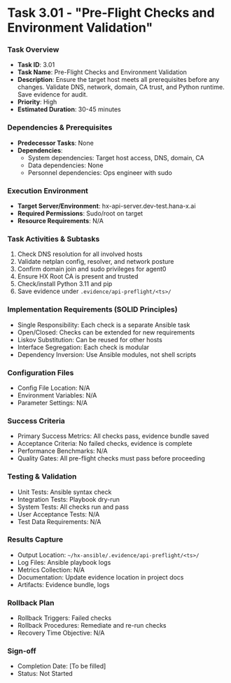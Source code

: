 # Task 3.01 - "Pre-Flight Checks and Environment Validation"

### Task Overview

- **Task ID**: 3.01
- **Task Name**: Pre-Flight Checks and Environment Validation
- **Description**: Ensure the target host meets all prerequisites before any changes. Validate DNS, network, domain, CA trust, and Python runtime. Save evidence for audit.
- **Priority**: High
- **Estimated Duration**: 30-45 minutes

### Dependencies & Prerequisites

- **Predecessor Tasks**: None
- **Dependencies**:
  - System dependencies: Target host access, DNS, domain, CA
  - Data dependencies: None
  - Personnel dependencies: Ops engineer with sudo

### Execution Environment

- **Target Server/Environment**: hx-api-server.dev-test.hana-x.ai
- **Required Permissions**: Sudo/root on target
- **Resource Requirements**: N/A

### Task Activities & Subtasks
1. Check DNS resolution for all involved hosts
2. Validate netplan config, resolver, and network posture
3. Confirm domain join and sudo privileges for agent0
4. Ensure HX Root CA is present and trusted
5. Check/install Python 3.11 and pip
6. Save evidence under `.evidence/api-preflight/<ts>/`

### Implementation Requirements (SOLID Principles)
- Single Responsibility: Each check is a separate Ansible task
- Open/Closed: Checks can be extended for new requirements
- Liskov Substitution: Can be reused for other hosts
- Interface Segregation: Each check is modular
- Dependency Inversion: Use Ansible modules, not shell scripts

### Configuration Files
- Config File Location: N/A
- Environment Variables: N/A
- Parameter Settings: N/A

### Success Criteria
- Primary Success Metrics: All checks pass, evidence bundle saved
- Acceptance Criteria: No failed checks, evidence is complete
- Performance Benchmarks: N/A
- Quality Gates: All pre-flight checks must pass before proceeding

### Testing & Validation
- Unit Tests: Ansible syntax check
- Integration Tests: Playbook dry-run
- System Tests: All checks run and pass
- User Acceptance Tests: N/A
- Test Data Requirements: N/A

### Results Capture
- Output Location: `~/hx-ansible/.evidence/api-preflight/<ts>/`
- Log Files: Ansible playbook logs
- Metrics Collection: N/A
- Documentation: Update evidence location in project docs
- Artifacts: Evidence bundle, logs

### Rollback Plan
- Rollback Triggers: Failed checks
- Rollback Procedures: Remediate and re-run checks
- Recovery Time Objective: N/A

### Sign-off
- Completion Date: [To be filled]
- Status: Not Started
